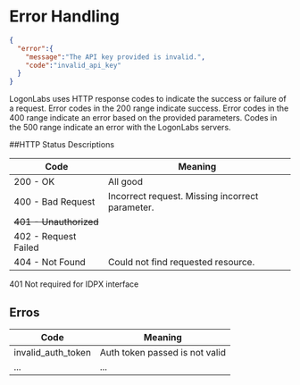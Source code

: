 # Error Handling

```json
{
  "error":{
    "message":"The API key provided is invalid.",
    "code":"invalid_api_key"
  }
}
```

LogonLabs uses HTTP response codes to indicate the success or failure of a request. Error codes in the 200 range indicate success. Error codes in the 400 range indicate an error based on the provided parameters. Codes in the 500 range indicate an error with the LogonLabs servers.


##HTTP Status Descriptions

 Code | Meaning
---------- | -------
200 - OK | All good
400 - Bad Request | Incorrect request. Missing incorrect parameter.
~~401 - Unauthorized~~ | 
402 - Request Failed |
404 - Not Found | Could not find requested resource.

<aside class="warning">
401 Not required for IDPX interface
</aside>

## Erros

Code | Meaning
---------- | -------
invalid_auth_token | Auth token passed is not valid
... | ...